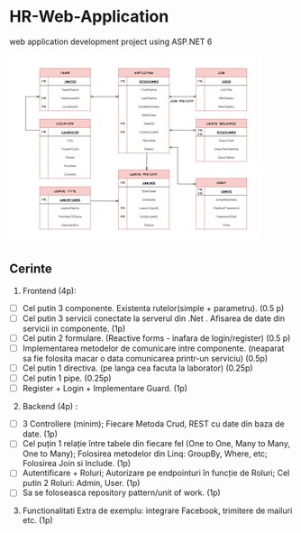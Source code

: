 # HR-Web-Application
web application development project using ASP.NET 6

![](hr-diagram.drawio.png)

## Cerinte

1. Frontend (4p):
- [ ] Cel putin 3 componente. Existenta rutelor(simple + parametru). (0.5 p)
- [ ] Cel putin 3 servicii conectate la serverul din .Net . Afisarea de date din servicii in componente. (1p)
- [ ] Cel putin 2 formulare. (Reactive forms - inafara de login/register) (0.5 p)
- [ ] Implementarea metodelor de comunicare intre componente. (neaparat sa fie folosita macar o data comunicarea printr-un serviciu) (0.5p)
- [ ] Cel putin 1 directiva. (pe langa cea facuta la laborator) (0.25p)
- [ ] Cel putin 1 pipe. (0.25p)
- [ ] Register + Login + Implementare Guard. (1p)
 
2. Backend (4p) :
- [ ] 3 Controllere (minim); Fiecare Metoda Crud, REST cu date din baza de date. (1p)
- [ ] Cel puțin 1 relație între tabele din fiecare fel (One to One, Many to Many, One to Many); Folosirea metodelor din Linq: GroupBy, Where, etc; Folosirea Join si Include. (1p)
- [ ] Autentificare + Roluri; Autorizare pe endpointuri în funcție de Roluri; Cel putin 2 Roluri: Admin, User. (1p)
- [ ] Sa se foloseasca repository pattern/unit of work. (1p)

3. Functionalitati Extra de exemplu: integrare Facebook, trimitere de mailuri etc. (1p)
